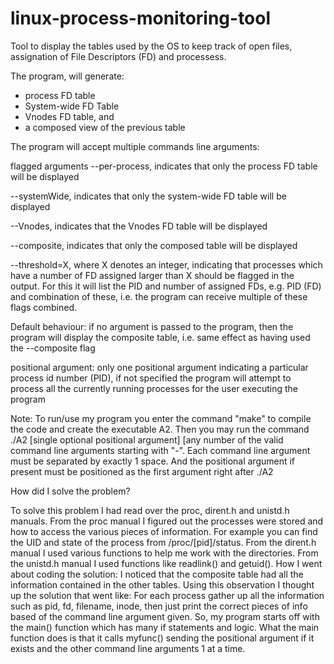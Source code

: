 # linux-process-monitoring-tool
Tool to display the tables used by the OS to keep track of open files, assignation of File Descriptors (FD) and processess.

The program, will generate:

- process FD table
- System-wide FD Table
- Vnodes FD table, and
- a composed view of the previous table
 

The program will accept multiple commands line arguments:

flagged arguments
--per-process, indicates that only the process FD table will be displayed

--systemWide, indicates that only the system-wide FD table will be displayed

--Vnodes, indicates that the Vnodes FD table will be displayed

--composite, indicates that only the composed table will be displayed

--threshold=X, where X denotes an integer, indicating that processes which have a number of FD assigned larger than X should be flagged in the output.
For this it will list the PID and number of assigned FDs, e.g. PID (FD)
and combination of these, i.e. the program can receive multiple of these flags combined.

Default behaviour: if no argument is passed to the program, then the program will display the composite table, i.e. same effect as having used the --composite flag

positional argument:
only one positional argument indicating a particular process id number (PID), if not specified the program will attempt to process all the currently running processes for the user executing the program

Note: To run/use my program you enter the command "make" to compile the code and create the executable A2. Then you may run the command ./A2 [single optional positional argument] [any number of the valid command line arguments starting with "-". Each command line argument must be separated by exactly 1 space. And the positional argument if present must be positioned as the first argument right after ./A2


How did I solve the problem?

To solve this problem I had read over the proc, dirent.h and unistd.h manuals. From the proc manual I figured out the processes were stored and how to access the various pieces of information. For example you can find the UID and state of the process from /proc/[pid]/status. From the dirent.h manual I used various functions to help me work with the directories. From the unistd.h manual I used functions like readlink() and getuid().
How I went about coding the solution: I noticed that the composite table had all the information contained in the other tables. Using this observation I thought up the solution that went like: For each process gather up all the information such as pid, fd, filename, inode, then just print the correct pieces of info based of the command line argument given. So, my program starts off with the main() function which has many if statements and logic. What the main function does is that it calls myfunc() sending the positional argument if it exists and the other command line arguments 1 at a time. 

